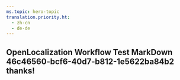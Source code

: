 ```yaml
---
ms.topic: hero-topic
translation.priority.ht: 
  - zh-cn
  - de-de
---
```

## OpenLocalization Workflow Test MarkDown 46c46560-bcf6-40d7-b812-1e5622ba84b2 thanks!
